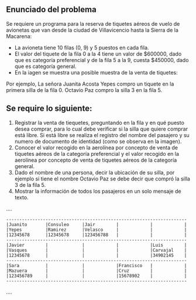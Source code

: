 ## Enunciado del problema
Se requiere un programa para la reserva de tiquetes aéreos de vuelo de avionetas que van desde la ciudad de Villavicencio hasta la Sierra de la Macarena:
* La avioneta tiene 10 filas (0, 9) y 5 puestos en cada fila.
* El valor del tiquete de la fila 0 a la 4 tiene un valor de $600000, dado que es categoría preferencial y de la fila 5 a la 9, cuesta $450000, dado que es categoría general.
* En la iagen se muestra una posible muestra de la venta de tiquetes:

Por ejemplo, La señora Juanita Acosta Yepes compro un tiquete en la primera silla de la fila 0.
Octavio Paz compro la silla 3 en la fila 5.

## Se require lo siguiente:
1. Registrar la venta de tiequetes, preguntando en la fila y en qué puesto desea comprar, para lo cual debe verificar si la silla que quiere comprar está libre. Si está libre se realiza el registro del nombre del pasajero y su numero de documento de identidad (como se observa en la imagen).
2. Conocer el valor recogido en la aerolínea por concepto de venta de tiquetes aéreos de la categoría preferencial y el valor recogido en la aerolínea por concepto de venta de tiquetes aéreos de la categoría general.
3. Dado el nombre de una persona, decir la ubicación de su silla, por ejemplo si tiene el nombre Octavio Paz se debe decir que compró la silla 3 de la fila 5.
4. Mostrar la información de todos los pasajeros en un solo mensaje de texto.

....

    ---------------------------------------------------------------------
    |Juanito       |Consuleo     |Jair        |            |            |
    |Yepes         |Ramirez      |Velasco     |            |            |
    |12345678      |12345678     |123456788   |            |            |
    ---------------------------------------------------------------------
    |Javier        |             |            |            |Luis        |
    |Vasques       |             |            |            |Carvajal    |
    |12345678      |             |            |            |34902145    |
    ---------------------------------------------------------------------
    |Sara          |             |            |Francisco   |            |
    |Mazuera       |             |            |Cruz        |            |
    |123456789     |             |            |15678902    |            |
    ---------------------------------------------------------------------
....
